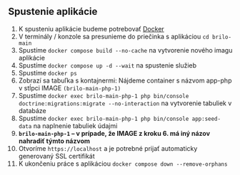 ## Spustenie aplikácie

1. K spusteniu aplikácie budeme potrebovať [Docker](https://docs.docker.com/get-started/get-docker/)
2. V terminály / konzole sa presunieme do priečinka s aplikáciou `cd brilo-main`
3. Spustíme `docker compose build --no-cache` na vytvorenie nového imagu aplikácie
4. Spustíme `docker compose up -d --wait` na spustenie služieb
5. Spustíme `docker ps`
6. Zobrazí sa tabuľka s kontajnermi: Nájdeme container s názvom app-php v stĺpci IMAGE `(brilo-main-php-1)`
7. Spustíme `docker exec brilo-main-php-1 php bin/console doctrine:migrations:migrate --no-interaction` na vytvorenie tabuliek v databáze
8. Spustíme `docker exec brilo-main-php-1 php bin/console app:seed-data` na naplnenie tabuliek údajmi
9. **`brilo-main-php-1` – v prípade, že IMAGE z kroku 6. má iný názov nahradiť týmto názvom**
10. Otvoríme `https://localhost` a je potrebné prijať automaticky generovaný SSL certifikát
11. K ukončeniu práce s aplikáciou  `docker compose down --remove-orphans`